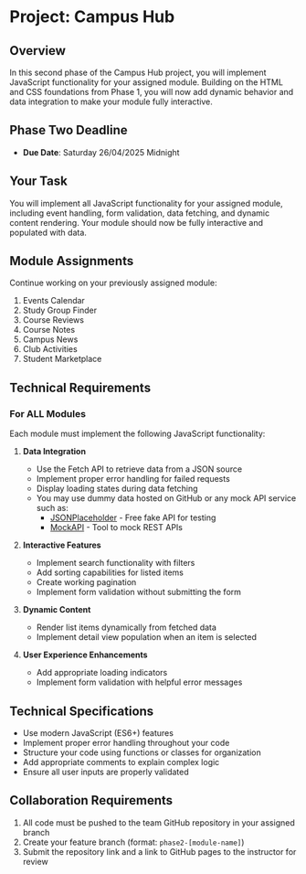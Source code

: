 # Project: Campus Hub

## Overview
In this second phase of the Campus Hub project, you will implement JavaScript functionality for your assigned module. Building on the HTML and CSS foundations from Phase 1, you will now add dynamic behavior and data integration to make your module fully interactive.

## Phase Two Deadline
* **Due Date**: Saturday 26/04/2025 Midnight

## Your Task
You will implement all JavaScript functionality for your assigned module, including event handling, form validation, data fetching, and dynamic content rendering. Your module should now be fully interactive and populated with data.

## Module Assignments
Continue working on your previously assigned module:
1. Events Calendar
2. Study Group Finder
3. Course Reviews
4. Course Notes
5. Campus News
6. Club Activities
7. Student Marketplace

## Technical Requirements

### For ALL Modules
Each module must implement the following JavaScript functionality:

1. **Data Integration**
   * Use the Fetch API to retrieve data from a JSON source
   * Implement proper error handling for failed requests
   * Display loading states during data fetching
   * You may use dummy data hosted on GitHub or any mock API service such as:
     - [JSONPlaceholder](https://jsonplaceholder.typicode.com/) - Free fake API for testing
     - [MockAPI](https://mockapi.io/) - Tool to mock REST APIs

2. **Interactive Features**
   * Implement search functionality with filters
   * Add sorting capabilities for listed items
   * Create working pagination
   * Implement form validation without submitting the form

3. **Dynamic Content**
   * Render list items dynamically from fetched data
   * Implement detail view population when an item is selected

4. **User Experience Enhancements**
   * Add appropriate loading indicators
   * Implement form validation with helpful error messages

## Technical Specifications

* Use modern JavaScript (ES6+) features
* Implement proper error handling throughout your code
* Structure your code using functions or classes for organization
* Add appropriate comments to explain complex logic
* Ensure all user inputs are properly validated

## Collaboration Requirements
1. All code must be pushed to the team GitHub repository in your assigned branch
2. Create your feature branch (format: `phase2-[module-name]`)
3. Submit the repository link and a link to GitHub pages to the instructor for review
